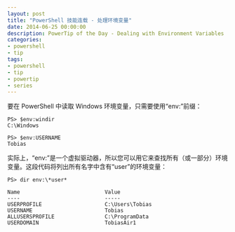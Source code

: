 ```yaml
---
layout: post
title: "PowerShell 技能连载 - 处理环境变量"
date: 2014-06-25 00:00:00
description: PowerTip of the Day - Dealing with Environment Variables
categories:
- powershell
- tip
tags:
- powershell
- tip
- powertip
- series
---
```

要在 PowerShell 中读取 Windows 环境变量，只需要使用“env:”前缀：

	PS> $env:windir
	C:\Windows
	
	PS> $env:USERNAME
	Tobias

实际上，“env:”是一个虚拟驱动器，所以您可以用它来查找所有（或一部分）环境变量。这段代码将列出所有名字中含有“user”的环境变量：

	PS> dir env:\*user*
	
	Name                           Value
	----                           -----
	USERPROFILE                    C:\Users\Tobias
	USERNAME                       Tobias
	ALLUSERSPROFILE                C:\ProgramData
	USERDOMAIN                     TobiasAir1

<!--本文国际来源：[Dealing with Environment Variables](http://community.idera.com/powershell/powertips/b/tips/posts/dealing-with-environment-variables)-->
